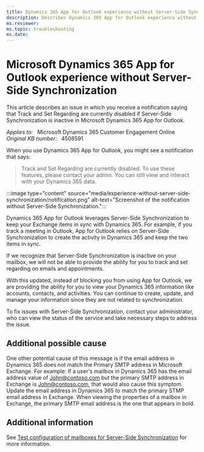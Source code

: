 ```yaml
---
title: Dynamics 365 App for Outlook experience without Server-Side Synchronization
description: Describes Dynamics 365 App for Outlook experience without Server-Side Synchronization.
ms.reviewer: 
ms.topic: troubleshooting
ms.date: 
---
```

# Microsoft Dynamics 365 App for Outlook experience without Server-Side Synchronization

This article describes an issue in which you receive a notification saying that Track and Set Regarding are currently disabled if Server-Side Synchronization is inactive in Microsoft Dynamics 365 App for Outlook.

_Applies to:_ &nbsp; Microsoft Dynamics 365 Customer Engagement Online  
_Original KB number:_ &nbsp; 4508591

When you use Dynamics 365 App for Outlook, you might see a notification that says:

> Track and Set Regarding are currently disabled. To use these features, please contact your admin. You can still view and interact with your Dynamics 365 data.

:::image type="content" source="media/experience-without-server-side-synchronization/notification.png" alt-text="Screenshot of the notification without Server-Side Synchronization.":::

Dynamics 365 App for Outlook leverages Server-Side Synchronization to keep your Exchange items in sync with Dynamics 365. For example, if you track a meeting in Outlook, App for Outlook relies on Server-Side Synchronization to create the activity in Dynamics 365 and keep the two items in sync.

If we recognize that Server-Side Synchronization is inactive on your mailbox, we will not be able to provide the ability for you to track and set regarding on emails and appointments.

With this updated, instead of blocking you from using App for Outlook, we are providing the ability for you to view your Dynamics 365 information like accounts, contacts, and activities. You can continue to create, update, and manage your information since they are not related to synchronization.

To fix issues with Server-Side Synchronization, contact your administrator, who can view the status of the service and take necessary steps to address the issue.

## Additional possible cause

One other potential cause of this message is if the email address in Dynamics 365 does not match the Primary SMTP address in Microsoft Exchange. For example: If a user's mailbox in Dynamics 365 has the email address value of John@contoso.com but the primary SMTP address in Exchange is John@contoso.com, that would also cause this symptom. Update the email address in Dynamics 365 to match the primary STMP email address in Exchange. When viewing the properties of a mailbox in Exchange, the primary SMTP email address is the one that appears in bold.

## Additional information

See [Test configuration of mailboxes for Server-Side Synchronization](/power-platform/admin/connect-exchange-online#test-configuration-of-mailboxes) for more information.
